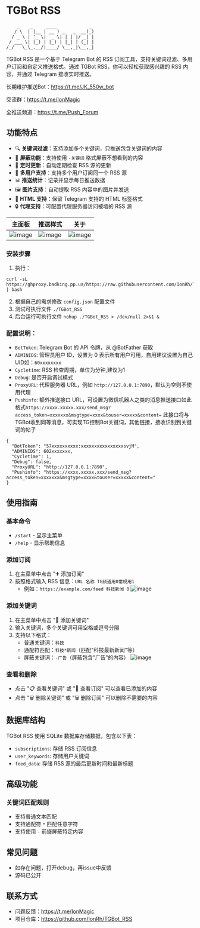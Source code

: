 # TGBot RSS
```
    _    _     ____            _ 
   / \  | |__ | __ ) _   _  __(_)
  / _ \ | '_ \|  _ \| | | |/ _| |
 / ___ \| |_) | |_) | |_| | (_| |
/_/   \_\_.__/|____/ \__,_|\__,_|
```

TGBot RSS 是一个基于 Telegram Bot 的 RSS 订阅工具，支持关键词过滤、多用户订阅和自定义推送格式。通过 TGBot RSS，你可以轻松获取感兴趣的 RSS 内容，并通过 Telegram 接收实时推送。

长期维护推送Bot：https://t.me/JK_550w_bot

交流群：https://t.me/IonMagic

全推送频道：https://t.me/Push_Forum
## 功能特点

- 🔍 **关键词过滤**：支持添加多个关键词，只推送包含关键词的内容
- 🚫 **屏蔽功能**：支持使用 `-关键词` 格式屏蔽不想看到的内容
- 🔄 **定时更新**：自动定期检查 RSS 源的更新
- 👥 **多用户支持**：支持多个用户订阅同一个 RSS 源
- 📊 **推送统计**：记录并显示每日推送数据
- 🖼️ **图片支持**：自动提取 RSS 内容中的图片并发送
- 🔗 **HTML 支持**：保留 Telegram 支持的 HTML 标签格式
- 🔒 **代理支持**：可配置代理服务器访问被墙的 RSS 源

| 主面板   | 推送样式 | 关于    |
|--------|------|---------|
| ![image](https://ghproxy.badking.pp.ua/https://raw.githubusercontent.com/IonRh/TGBot_RSS/main/Image/2afc6ebcf12db6f36af25877e7e24f72.png)   | ![image](https://ghproxy.badking.pp.ua/https://raw.githubusercontent.com/IonRh/TGBot_RSS/main/Image/2025-06-06%20225016.png)   | ![image](https://ghproxy.badking.pp.ua/https://raw.githubusercontent.com/IonRh/TGBot_RSS/main/Image/2025-06-06%20223327.png)   |

### 安装步骤

1. 执行：

```
curl -sL https://ghproxy.badking.pp.ua/https://raw.githubusercontent.com/IonRh/TGBot_RSS/main/TGBot_RSS.sh | bash
```

2. 根据自己的需求修改 `config.json` 配置文件
3. 测试可执行文件 `./TGBot_RSS`
4. 后台运行可执行文件 `nohup ./TGBot_RSS > /dev/null 2>&1 &`


### 配置说明：
- `BotToken`: Telegram Bot 的 API 令牌，从 @BotFather 获取
- `ADMINIDS`: 管理员用户 ID，设置为 0 表示所有用户可用，自用建议设置为自己UID如：`60xxxxxxxx`
- `Cycletime`: RSS 检查周期，单位为分钟,建议为1
- `Debug`: 是否开启调试模式
- `ProxyURL`: 代理服务器 URL，例如 `http://127.0.0.1:7890`，默认为空则不使用代理
- `Pushinfo`: 额外推送接口 URL，可设置为微信机器人之类的消息推送接口如此格式`https://xxxx.xxxxx.xxx/send_msg?access_token=xxxxxxx&msgtype=xxxx&touser=xxxxx&content=`
此接口将与TGBot收到同等消息，可实现TG控制Bot关键词，其他链接，接收识别到关键词的帖子

```
{
  "BotToken": "57xxxxxxxxxx:xxxxxxxxxxxxxxxxsvjM",
  "ADMINIDS": 602xxxxxxx,
  "Cycletime": 1,
  "Debug": false,
  "ProxyURL": "http://127.0.0.1:7890",
  "Pushinfo": "https://xxxx.xxxxx.xxx/send_msg?access_token=xxxxxxx&msgtype=xxxx&touser=xxxxx&content="
}
```
## 使用指南

### 基本命令

- `/start` - 显示主菜单
- `/help` - 显示帮助信息

### 添加订阅

1. 在主菜单中点击 "➕ 添加订阅"
2. 按照格式输入 RSS 信息：`URL 名称 TG频道用0常规用1`
   - 例如：`https://example.com/feed 科技新闻 0`
![image](https://ghproxy.badking.pp.ua/https://raw.githubusercontent.com/IonRh/TGBot_RSS/main/Image/2025-06-06%20223402.png)
### 添加关键词

1. 在主菜单中点击 "📝 添加关键词"
2. 输入关键词，多个关键词可用空格或逗号分隔
3. 支持以下格式：
   - 普通关键词：`科技`
   - 通配符匹配：`科技*新闻`（匹配"科技最新新闻"等）
   - 屏蔽关键词：`-广告`（屏蔽包含"广告"的内容）
![image](https://ghproxy.badking.pp.ua/https://raw.githubusercontent.com/IonRh/TGBot_RSS/main/Image/2025-06-06%20223348.png)
### 查看和删除

- 点击 "📋 查看关键词" 或 "📰 查看订阅" 可以查看已添加的内容
- 点击 "🗑️ 删除关键词" 或 "🗑️ 删除订阅" 可以删除不需要的内容

## 数据库结构

TGBot RSS 使用 SQLite 数据库存储数据，包含以下表：

- `subscriptions`: 存储 RSS 订阅信息
- `user_keywords`: 存储用户关键词
- `feed_data`: 存储 RSS 源的最后更新时间和最新标题

## 高级功能

### 关键词匹配规则

- 支持普通文本匹配
- 支持通配符 `*` 匹配任意字符
- 支持使用 `-` 前缀屏蔽特定内容

## 常见问题

- 如存在问题，打开debug，再issue中反馈
- 源码已公开
## 联系方式

- 问题反馈：https://t.me/IonMagic
- 项目仓库：https://github.com/IonRh/TGBot_RSS 
